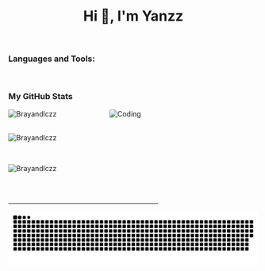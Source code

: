 <h1 align="center">Hi 👋, I'm Yanzz</h1>

<br>

<h3 align="left">Languages and Tools:</h3>
<p align="left">
  <!-- Tus íconos aquí... (omitidos para hacer esto más breve) -->
</p>

<br>

<h3>My GitHub Stats</h3>

<!-- Imagen a la derecha -->
<img align="right" alt="Coding" width="300" src="https://cdn.dribbble.com/users/1277312/screenshots/14733298/media/39b1045e593737587dd60e42c8422d1f.gif">

<!-- Lenguajes más usados -->
<p>
  <img align="left" src="https://github-readme-stats.vercel.app/api/top-langs?username=Brayandlczz&show_icons=true&theme=dark&locale=en&layout=compact" alt="Brayandlczz" />
</p>

<!-- Limpiar floats -->
<div style="clear: both;"></div>

<br>

<!-- Estadísticas generales -->
<p>
  <img src="https://github-readme-stats.vercel.app/api?username=Brayandlczz&show_icons=true&theme=dark&locale=en" alt="Brayandlczz" />
</p>

<br>

<!-- Racha de commits -->
<p>
  <img src="https://github-readme-streak-stats.herokuapp.com/?user=Brayandlczz&theme=dark" alt="Brayandlczz" />
</p>

<br><br>

<hr width="60%">

<!-- Snake Animation -->
<p align="center">
  <img src="https://raw.githubusercontent.com/Brayandlczz/Brayandlczz/output/github-snake-dark.svg" alt="snake" />
</p>
